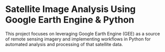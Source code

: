 # Satellite Image Analysis Using Google Earth Engine & Python
This project focuses on leveraging Google Earth Engine (GEE) as a source of remote sensing imagery and implementing workflows in Python for automated analysis and processing of that satellite data.
